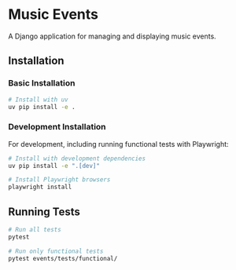 # Music Events

A Django application for managing and displaying music events.

## Installation

### Basic Installation

```bash
# Install with uv
uv pip install -e .
```

### Development Installation

For development, including running functional tests with Playwright:

```bash
# Install with development dependencies
uv pip install -e ".[dev]"

# Install Playwright browsers
playwright install
```

## Running Tests

```bash
# Run all tests
pytest

# Run only functional tests
pytest events/tests/functional/
```
